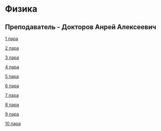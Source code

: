 # Физика

## Преподаватель - Докторов Анрей Алексеевич

[1 пара](https://github.com/SS342/College-Program/tree/main/Физика/1%20пара)

[2 пара]()

[3 пара]()

[4 пара]()

[5 пара]()

[6 пара]()

[7 пара]()

[8 пара]()

[9 пара]()

[10 пара]()
